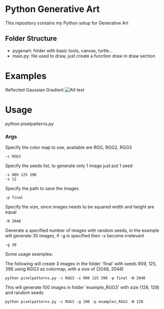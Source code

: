 # Python Generative Art

This repository contains my Python setup for Generative Art

## Folder Structure

- pygenart: folder with basic tools, canvas, turtle...
- main.py: file used to draw, just create a function draw in draw section

# Examples
Reflected Gaussian Gradient
![Alt text](final\398_RGG3.png "Reflected Gaussian Gradient")

# Usage

python pixelpatterns.py 

### Args
Specify the color map to use, available are RGG, RGG2, RGG3

    -c RGG3

Specify the seeds list, to generate only 1 image just put 1 seed

    -s 909 125 398 
    -s 12

Specify the path to save the images

    -p final 
    
Specify the size, since images needs to be squared width and height are equal

    -N 2048

Generate a specified number of images with random seeds, in the example will generate 30 images, if -g is specified then -s become irrelevant

    -g 30

Some usage examples:

The following will create 3 images in the folder 'final' with seeds 909, 125, 398 using RGG3 as colormap, with a size of (2048, 2048)

    python pixelpatterns.py -c RGG3 -s 909 125 398 -p final -N 2048

This will generate 100 images in folder 'example_RGG3' with size (128, 128) and random seeds

    python pixelpatterns.py -c RGG3 -g 100 -p examples_RGG3 -N 128